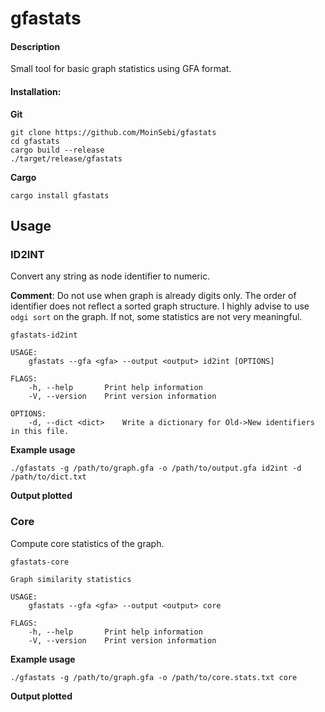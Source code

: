 # gfastats
#### Description 
Small tool for basic graph statistics using GFA format.   
  


#### Installation: 

**Git**  
```
git clone https://github.com/MoinSebi/gfastats  
cd gfastats   
cargo build --release  
./target/release/gfastats  
```

**Cargo** 
```
cargo install gfastats
```

## Usage

### ID2INT
Convert any string as node identifier to numeric.  

**Comment**: Do not use when graph is already digits only. The order of identifier does not reflect a sorted graph structure. I highly advise to use ```odgi sort``` on the graph. If not, some statistics are not very meaningful. 
```text
gfastats-id2int 

USAGE:
    gfastats --gfa <gfa> --output <output> id2int [OPTIONS]

FLAGS:
    -h, --help       Print help information
    -V, --version    Print version information

OPTIONS:
    -d, --dict <dict>    Write a dictionary for Old->New identifiers in this file.

```
**Example usage**
```text
./gfastats -g /path/to/graph.gfa -o /path/to/output.gfa id2int -d /path/to/dict.txt
```

**Output plotted**



### Core
Compute core statistics of the graph. 

```text
gfastats-core 

Graph similarity statistics

USAGE:
    gfastats --gfa <gfa> --output <output> core

FLAGS:
    -h, --help       Print help information
    -V, --version    Print version information
```

**Example usage**
```text
./gfastats -g /path/to/graph.gfa -o /path/to/core.stats.txt core
```
**Output plotted**






